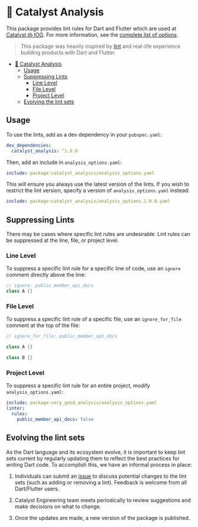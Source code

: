 # 🧐 Catalyst Analysis

This package provides lint rules for Dart and Flutter which are used at [Catalyst @ IOG](https://github.com/input-output-hk).
For more information, see the [complete list of options]().

> This package was heavily inspired by [lint](https://pub.dev/packages/lints) and real-life experience building products with Dart and Flutter.

- [🧐 Catalyst Analysis](#-catalyst-analysis)
  - [Usage](#usage)
  - [Suppressing Lints](#suppressing-lints)
    - [Line Level](#line-level)
    - [File Level](#file-level)
    - [Project Level](#project-level)
  - [Evolving the lint sets](#evolving-the-lint-sets)

## Usage

To use the lints, add as a dev dependency in your `pubspec.yaml`:

```yaml
dev_dependencies:
  catalyst_analysis: ^1.0.0
```

Then, add an include in `analysis_options.yaml`:

```yaml
include: package:catalyst_analysis/analysis_options.yaml
```

This will ensure you always use the latest version of the lints.
If you wish to restrict the lint version, specify a version of `analysis_options.yaml` instead:

```yaml
include: package:catalyst_analysis/analysis_options.1.0.0.yaml
```

## Suppressing Lints

There may be cases where specific lint rules are undesirable. Lint rules can be suppressed at the line, file, or project level.


### Line Level

To suppress a specific lint rule for a specific line of code, use an `ignore` comment directly above the line:

```dart
// ignore: public_member_api_docs
class A {}
```

### File Level

To suppress a specific lint rule of a specific file, use an `ignore_for_file` comment at the top of the file:

```dart
// ignore_for_file: public_member_api_docs

class A {}

class B {}
```

### Project Level

To suppress a specific lint rule for an entire project, modify `analysis_options.yaml`:

```yaml
include: package:very_good_analysis/analysis_options.yaml
linter:
  rules:
    public_member_api_docs: false
```
## Evolving the lint sets

As the Dart language and its ecosystem evolve, it is important to keep lint sets current by regularly updating them to reflect the best practices for writing Dart code. To accomplish this, we have an informal process in place:

1. Individuals can submit an [issue](TODO(minikin)) to discuss potential changes to the lint sets (such as adding or removing a lint). Feedback is welcome from all Dart/Flutter users.

2. Catalyst Engineering team meets periodically to review suggestions and make decisions on what to change.

3. Once the updates are made, a new version of the package is published.
